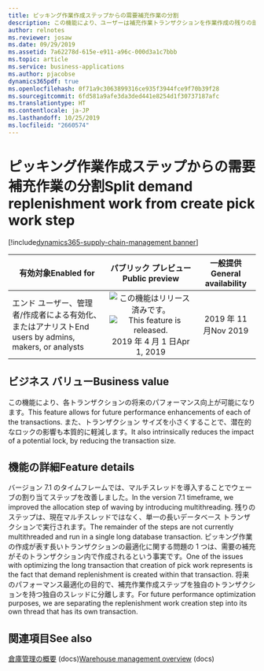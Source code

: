```yaml
---
title: ピッキング作業作成ステップからの需要補充作業の分割
description: この機能により、ユーザーは補充作業トランザクションを作業作成の残りの部分から分離することができます。
author: relnotes
ms.reviewer: josaw
ms.date: 09/29/2019
ms.assetid: 7a62278d-615e-e911-a96c-000d3a1c7bbb
ms.topic: article
ms.service: business-applications
ms.author: pjacobse
dynamics365pdf: true
ms.openlocfilehash: 0f71a9c3063899316ce935f3944fce9f70b39f28
ms.sourcegitcommit: 6fd581a9afe3da3ded441e8254d1f30737187afc
ms.translationtype: HT
ms.contentlocale: ja-JP
ms.lasthandoff: 10/25/2019
ms.locfileid: "2660574"
---
```

# <a name="split-demand-replenishment-work-from-create-pick-work-step"></a><span data-ttu-id="a8661-103">ピッキング作業作成ステップからの需要補充作業の分割</span><span class="sxs-lookup"><span data-stu-id="a8661-103">Split demand replenishment work from create pick work step</span></span>
[!include[dynamics365-supply-chain-management banner](../includes/dynamics365-supply-chain-management.md)]

| <span data-ttu-id="a8661-104">有効対象</span><span class="sxs-lookup"><span data-stu-id="a8661-104">Enabled for</span></span>    |  <span data-ttu-id="a8661-105">パブリック プレビュー</span><span class="sxs-lookup"><span data-stu-id="a8661-105">Public preview</span></span> | <span data-ttu-id="a8661-106">一般提供</span><span class="sxs-lookup"><span data-stu-id="a8661-106">General availability</span></span> | 
| ---------- | :----------: |:----------: |
|<span data-ttu-id="a8661-107">エンド ユーザー、管理者/作成者による有効化、またはアナリスト</span><span class="sxs-lookup"><span data-stu-id="a8661-107">End users by admins, makers, or analysts</span></span>|<span data-ttu-id="a8661-108">![この機能はリリース済みです。](/dynamics365-release-plan/media/green-checkmark.png "この機能はリリース済みです。")</span><span class="sxs-lookup"><span data-stu-id="a8661-108">![This feature is released.](/dynamics365-release-plan/media/green-checkmark.png "This feature is released.")</span></span> <span data-ttu-id="a8661-109">2019 年 4 月 1 日</span><span class="sxs-lookup"><span data-stu-id="a8661-109">Apr 1, 2019</span></span>| <span data-ttu-id="a8661-110">2019 年 11 月</span><span class="sxs-lookup"><span data-stu-id="a8661-110">Nov 2019</span></span>|


## <a name="business-value"></a><span data-ttu-id="a8661-111">ビジネス バリュー</span><span class="sxs-lookup"><span data-stu-id="a8661-111">Business value</span></span>
<!-- bv start -->
<span data-ttu-id="a8661-112">この機能により、各トランザクションの将来のパフォーマンス向上が可能になります。</span><span class="sxs-lookup"><span data-stu-id="a8661-112">This feature allows for future performance enhancements of each of the transactions.</span></span> <span data-ttu-id="a8661-113">また、トランザクション サイズを小さくすることで、潜在的なロックの影響も本質的に軽減します。</span><span class="sxs-lookup"><span data-stu-id="a8661-113">It also intrinsically reduces the impact of a potential lock, by reducing the transaction size.</span></span>
<!-- bv end -->



## <a name="feature-details"></a><span data-ttu-id="a8661-114">機能の詳細</span><span class="sxs-lookup"><span data-stu-id="a8661-114">Feature details</span></span>
<!--feature detail start -->
<span data-ttu-id="a8661-115">バージョン 7.1 のタイムフレームでは、マルチスレッドを導入することでウェーブの割り当てステップを改善しました。</span><span class="sxs-lookup"><span data-stu-id="a8661-115">In the version 7.1 timeframe, we improved the allocation step of waving by introducing multithreading.</span></span> <span data-ttu-id="a8661-116">残りのステップは、現在マルチスレッドではなく、単一の長いデータベース トランザクションで実行されます。</span><span class="sxs-lookup"><span data-stu-id="a8661-116">The remainder of the steps are not currently multithreaded and run in a single long database transaction.</span></span> <span data-ttu-id="a8661-117">ピッキング作業の作成が表す長いトランザクションの最適化に関する問題の 1 つは、需要の補充がそのトランザクション内で作成されるという事実です。</span><span class="sxs-lookup"><span data-stu-id="a8661-117">One of the issues with optimizing the long transaction that creation of pick work represents is the fact that demand replenishment is created within that transaction.</span></span> <span data-ttu-id="a8661-118">将来のパフォーマンス最適化の目的で、補充作業作成ステップを独自のトランザクションを持つ独自のスレッドに分離します。</span><span class="sxs-lookup"><span data-stu-id="a8661-118">For future performance optimization purposes, we are separating the replenishment work creation step into its own thread that has its own transaction.</span></span>
<!--feature detail end -->







## <a name="see-also"></a><span data-ttu-id="a8661-119">関連項目</span><span class="sxs-lookup"><span data-stu-id="a8661-119">See also</span></span>

<span data-ttu-id="a8661-120">[倉庫管理の概要](https://docs.microsoft.com/dynamics365/unified-operations/supply-chain/warehousing/warehouse-management-overview) (docs)</span><span class="sxs-lookup"><span data-stu-id="a8661-120">[Warehouse management overview](https://docs.microsoft.com/dynamics365/unified-operations/supply-chain/warehousing/warehouse-management-overview) (docs)</span></span>
